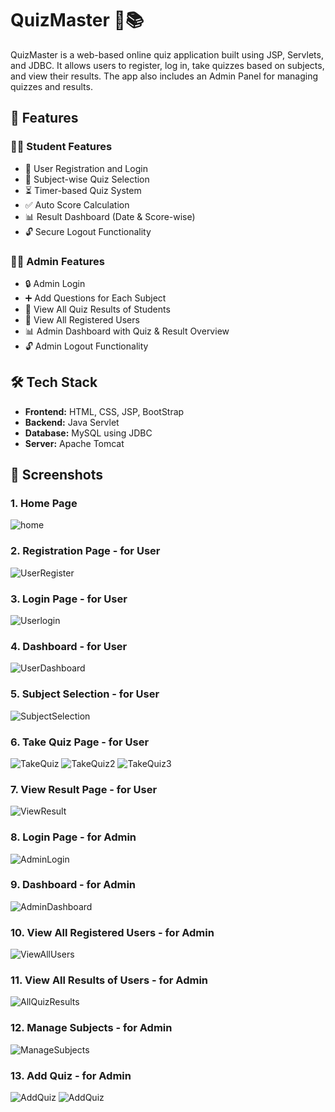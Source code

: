 # QuizMaster 🧠📚

QuizMaster is a web-based online quiz application built using JSP, Servlets, and JDBC. It allows users to register, log in, take quizzes based on subjects, and view their results. The app also includes an Admin Panel for managing quizzes and results.

## 🚀 Features

### 👨‍🎓 Student Features
- 🔐 User Registration and Login  
- 📘 Subject-wise Quiz Selection  
- ⏳ Timer-based Quiz System  
- ✅ Auto Score Calculation  
- 📊 Result Dashboard (Date & Score-wise)  
- 🔓 Secure Logout Functionality

### 🧑‍💼 Admin Features
- 🔒 Admin Login  
- ➕ Add Questions for Each Subject  
- 📂 View All Quiz Results of Students  
- 👥 View All Registered Users  
- 📊 Admin Dashboard with Quiz & Result Overview  
- 🔓 Admin Logout Functionality

## 🛠️ Tech Stack

- **Frontend:** HTML, CSS, JSP, BootStrap
- **Backend:** Java Servlet
- **Database:** MySQL using JDBC
- **Server:** Apache Tomcat

## 📸 Screenshots

### 1. Home Page
![home](src/main/webapp/screenshots/home.png)

### 2. Registration Page - for User
![UserRegister](src/main/webapp/screenshots/UserRegister.png)

### 3. Login Page - for User
![Userlogin](src/main/webapp/screenshots/Userlogin.png)

### 4. Dashboard - for User
![UserDashboard](src/main/webapp/screenshots/UserDashboard.png)

### 5. Subject Selection - for User
![SubjectSelection](src/main/webapp/screenshots/SubjectSelection.png)

### 6. Take Quiz Page - for User
![TakeQuiz](src/main/webapp/screenshots/TakeQuiz.png)
![TakeQuiz2](src/main/webapp/screenshots/TakeQuiz2.png)
![TakeQuiz3](src/main/webapp/screenshots/TakeQuiz3.png)

### 7. View Result Page - for User
![ViewResult](src/main/webapp/screenshots/ViewResult.png)

### 8. Login Page - for Admin
![AdminLogin](src/main/webapp/screenshots/AdminLogin.png)

### 9. Dashboard - for Admin
![AdminDashboard](src/main/webapp/screenshots/AdminDashboard.png)

### 10. View All Registered Users - for Admin
![ViewAllUsers](src/main/webapp/screenshots/ViewAllUsers.png)

### 11. View All Results of Users - for Admin
![AllQuizResults](src/main/webapp/screenshots/AllQuizResults.png)

### 12. Manage Subjects - for Admin
![ManageSubjects](src/main/webapp/screenshots/ManageSubjects.png)

### 13. Add Quiz - for Admin
![AddQuiz](src/main/webapp/screenshots/AddQuiz.png)
![AddQuiz](src/main/webapp/screenshots/AddQuiz2.png)
